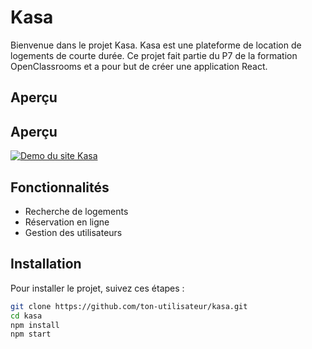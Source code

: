 # Kasa

Bienvenue dans le projet Kasa. Kasa est une plateforme de location de logements de courte durée. Ce projet fait partie du P7 de la formation OpenClassrooms et a pour but de créer une application React.

## Aperçu

## Aperçu

[![Demo du site Kasa](http://img.youtube.com/vi/aKELLoxLfIA/0.jpg)](http://www.youtube.com/watch?v=aKELLoxLfIA)

## Fonctionnalités

- Recherche de logements
- Réservation en ligne
- Gestion des utilisateurs

## Installation

Pour installer le projet, suivez ces étapes :

```bash
git clone https://github.com/ton-utilisateur/kasa.git
cd kasa
npm install
npm start
